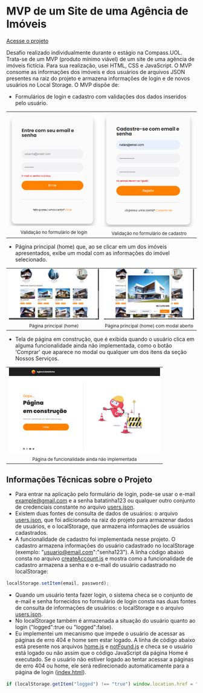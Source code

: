 # MVP de um Site de uma Agência de Imóveis

[Acesse o projeto](https://natan-oliveira-da-silva.github.io/MVP-de-um-Site-de-uma-Agencia-de-Imoveis/)

Desafio realizado individualmente durante o estágio na Compass.UOL. Trata-se de um MVP (produto mínimo viável) de um site de uma agência de imóveis fictícia. Para sua realização, usei HTML, CSS e JavaScript. O MVP consome as informações dos imóveis e dos usuários de arquivos JSON presentes na raiz do projeto e armazena informações de login e de novos usuários no Local Storage. O MVP dispõe de:

* Formulários de login e cadastro com validações dos dados inseridos pelo usuário.
<table align="center">
  <tr>
    <td align="center">
      <img src="./assets/readme-images/image1.png" alt="Validação no formulário de login" width="300px"><br>
      <sub>Validação no formulário de login</sub>
    </td>
    <td align="center">
      <img src="./assets/readme-images/image2.png" alt="Validação no formulário de cadastro" width="300px"><br>
      <sub>Validação no formulário de cadastro</sub>
    </td>
  </tr>
</table>






* Página principal (home) que, ao se clicar em um dos imóveis apresentados, exibe um modal com as informações do imóvel selecionado.
<table align="center">
  <tr>
    <td align="center">
      <img src="./assets/readme-images/image4.png" alt="Página principal (home)" width="400px"><br>
      <sub>Página principal (home)</sub>
    </td>
    <td align="center">
      <img src="./assets/readme-images/image5.png" alt="Página principal (home) com modal aberto" width="400px"><br>
      <sub>Página principal (home) com modal aberto</sub>
    </td>
  </tr>
</table>


* Tela de página em construção, que é exibida quando o usuário clica em alguma funcionalidade ainda não implementada, como o botão 'Comprar' que aparece no modal ou qualquer um dos itens da seção Nossos Serviços.
<table align="center">
  <tr>
    <td align="center">
      <img src="./assets/readme-images/image3.png" alt="Página de funcionalidade ainda não implementada" width="400px"><br>
      <sub>Página de funcionalidade ainda não implementada</sub>
    </td>
  </tr>
</table>


## Informações Técnicas sobre o Projeto
* Para entrar na aplicação pelo formulário de login, pode-se usar o e-mail example@gmail.com e a senha batatinha123 ou qualquer outro conjunto de credenciais constante no arquivo [users.json](./users.json).
* Existem duas fontes de consulta de dados de usuários: o arquivo [users.json](./users.json), que foi adicionado na raiz do projeto para armazenar dados de usuários, e o localStorage, que armazena informações de usuários cadastrados. 
* A funcionalidade de cadastro foi implementada nesse projeto. O cadastro armazena informações do usuário cadastrado no localStorage (exemplo: "usuario@email.com":"senha123"). A linha código abaixo consta no arquivo [createAccount.js](./scripts/createAccount.js) e mostra como a funcionalidade de cadastro armazena a senha e o e-mail do usuário cadastrado no localStorage:
```js
localStorage.setItem(email, password);
```
* Quando um usuário tenta fazer login, o sistema checa se o conjunto de e-mail e senha fornecidos no formulário de login consta nas duas fontes de consulta de informações de usuários: o localStorage e o arquivo [users.json](./users.json).
* No localStorage também é armazenada a situação do usuário quanto ao login ("logged":true ou "logged":false).
* Eu implementei um mecanismo que impede o usuário de acessar as páginas de erro 404 e home sem estar logado. A linha de código abaixo está presente nos arquivos [home.js](./scripts/home.js) e [notFound.js](./scripts/notFound.js) e checa se o usuário está logado ou não assim que o código JavaScript da página Home é executado. Se o usuário não estiver logado ao tentar acessar a páginas de erro 404 ou home, ele será redirecionado automaticamente para a página de login ([index.html](./index.html)).
```js
if (localStorage.getItem("logged") !== "true") window.location.href = "../index.html"
```
